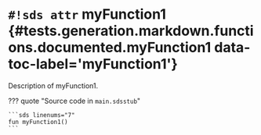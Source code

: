 # `#!sds attr` myFunction1 {#tests.generation.markdown.functions.documented.myFunction1 data-toc-label='myFunction1'}

Description of myFunction1.

??? quote "Source code in `main.sdsstub`"

    ```sds linenums="7"
    fun myFunction1()
    ```
